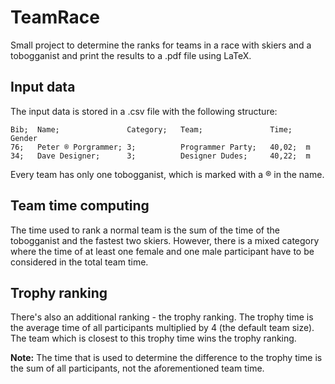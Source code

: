 # TeamRace
Small project to determine the ranks for teams in a race with skiers and a tobogganist and print the results to a .pdf file using LaTeX.

## Input data
The input data is stored in a .csv file with the following structure:
```csv
Bib;  Name;               Category;   Team;               Time;   Gender
76;   Peter ® Porgrammer; 3;          Programmer Party;   40,02;  m
34;   Dave Designer;      3;          Designer Dudes;     40,22;  m
```

Every team has only one tobogganist, which is marked with a ® in the name.

## Team time computing
The time used to rank a normal team is the sum of the time of the tobogganist and the fastest two skiers. 
However, there is a mixed category where the time of at least one female and one male participant have to be considered in the total team time.

## Trophy ranking
There's also an additional ranking - the trophy ranking. The trophy time is the average time of all participants multiplied by 4 (the default team size).
The team which is closest to this trophy time wins the trophy ranking. 

**Note:** The time that is used to determine the difference to the trophy time is the sum of all participants, not the aforementioned team time.
